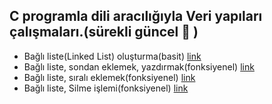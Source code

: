 ## C programla dili aracılığıyla Veri yapıları çalışmaları.(sürekli güncel :arrows_counterclockwise: )

- Bağlı liste(Linked List) oluşturma(basit) [link](https://github.com/PAU-Projects/Data-Structures/blob/master/linkedlist.cpp)
- Bağlı liste, sondan eklemek, yazdırmak(fonksiyenel) [link](https://github.com/PAU-Projects/Data-Structures/blob/master/linkedlist_fonksiyonel.cpp)
- Bağlı liste, sıralı eklemek(fonksiyenel) [link](https://github.com/PAU-Projects/Data-Structures/blob/master/linkedlist_sirali.cpp)
- Bağlı liste, Silme işlemi(fonksiyenel) [link](https://github.com/PAU-Projects/Data-Structures/blob/master/linkedlist_silme.cpp)
